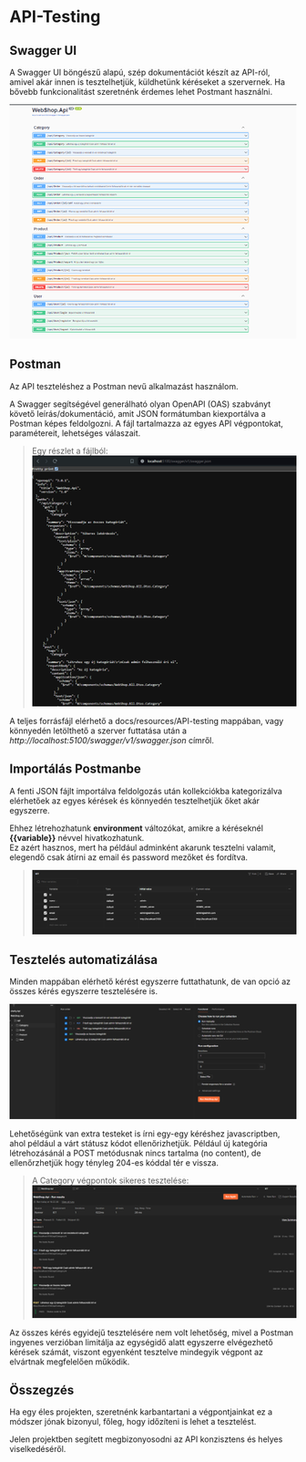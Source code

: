 # API-Testing

## Swagger UI

A Swagger UI böngészű alapú, szép dokumentációt készít az API-ról, amivel akár innen is tesztelhetjük, küldhetünk kéréseket a szervernek.
Ha bővebb funkcionalitást szeretnénk érdemes lehet Postmant használni.

![](resources/API-Testing/openapi.png)
## Postman

Az API teszteléshez a Postman nevű alkalmazást használom.

A Swagger segítségével generálható olyan OpenAPI (OAS) szabványt követő leírás/dokumentáció, amit JSON formátumban kiexportálva a Postman képes feldolgozni. 
A fájl tartalmazza az egyes API végpontokat, paramétereit, lehetséges válaszait.

>Egy részlet a fájlból:
![swagger.json](resources/API-Testing/swagger.json.png)

A teljes forrásfájl elérhető a docs/resources/API-testing mappában, vagy könnyedén letölthető a szerver futtatása után a *http://localhost:5100/swagger/v1/swagger.json* címről.

## Importálás Postmanbe

A fenti JSON fájlt importálva feldolgozás után kollekciókba kategorizálva elérhetőek az egyes kérések és könnyedén tesztelhetjük őket akár egyszerre.

Ehhez létrehozhatunk **environment** változókat, amikre a kéréseknél **{{variable}}** névvel hivatkozhatunk.\
Ez azért hasznos, mert ha például adminként akarunk tesztelni valamit, elegendő csak átírni az email és password mezőket és fordítva.

>![](resources/API-Testing/environment-variables.png)

## Tesztelés automatizálása

Minden mappában elérhető kérést egyszerre futtathatunk, de van opció az összes kérés egyszerre tesztelésére is.

![](resources/API-Testing/testing.png)

Lehetőségünk van extra testeket is írni egy-egy kéréshez javascriptben, ahol például a várt státusz kódot ellenőrizhetjük.
Például új kategória létrehozásánál a POST metódusnak nincs tartalma (no content), de ellenőrzhetjük hogy tényleg 204-es kóddal tér e vissza.

> A Category végpontok sikeres tesztelése:
![](resources/API-Testing/testing2.png)

Az összes kérés egyidejű tesztelésére nem volt lehetőség, mivel a Postman ingyenes verzióban limitálja az egységidő alatt egyszerre elvégezhető kérések számát, viszont egyenként tesztelve mindegyik végpont az elvártnak megfelelően működik.

## Összegzés

Ha egy éles projekten, szeretnénk karbantartani a végpontjainkat ez a módszer jónak bizonyul, főleg, hogy időzíteni is lehet a tesztelést.

Jelen projektben segített megbizonyosodni az API konzisztens és helyes viselkedéséről.


